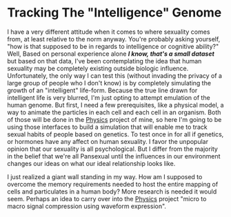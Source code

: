 # Tracking The "Intelligence" Genome

I have a very different attitude when it comes to where sexuality comes from, at least relative
to the norm anyway. You're probably asking yourself, "how is that supposed to be in regards to
intelligence or cognitive ability?" Well, Based on personal experience alone ***I know, that's
a small dataset*** but based on that data, I've been contemplating the idea that human sexuality
may be completely existing outside biologic influence. Unfortunately, the only way I can test
this (without invading the privacy of a large group of people who I don't know) is by completely
simulating the growth of an "intelligent" life-form. Because the true
line drawn for intelligent life is very blurred, I'm just opting to attempt emulation of the
human genome. But first, I need a few prerequisites, like a physical model, a way to animate
the particles in each cell and each cell in an organism. Both of those will be done in the
[Physics][1] project of mine, so here I'm going to be using those interfaces to build a simulation
that will enable me to track sexual habits of people based on genetics. To test once in for all
if genetics, or hormones have any affect on human sexuality. I favor the unpopular opinion that
our sexuality is all psychological. But I differ from the majority in the belief that we're all
Pansexual until the influences in our environment changes our ideas on what our ideal relationship
looks like.

I just realized a giant wall standing in my way. How am I supposed to overcome the memory requirements
needed to host the entire mapping of cells and particulates in a human body? More research is needed
it would seem. Perhaps an idea to carry over into the [Physics][1] project
"micro to macro signal compression using waveform expression".

[1]: https://github.com/M3TIOR/Physics
